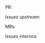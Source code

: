 PR: 

_Issues upstream_:

MRs:

_Issues_ internos:

<!--  Os issues podem ser listados na mesma linha, sendo separados com ; 

Exemplo:

PR: [#XXXX](https://github.com/apache/cloudstack/pull/XXXX)

_Issues upstream_: [#YYYY](https://github.com/apache/cloudstack/issues/YYYY)

MRs: !XXX; !YYY; !ZZZ

_Issues_ internos: #XXX

-->
